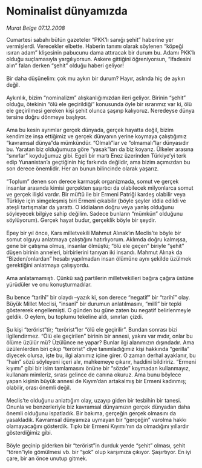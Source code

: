 # Nominalist dünyamızda

*Murat Belge 07.12.2008*

<div class="taraf_structure_2col_1zq">
<div class="margen_n">



 <p>Cumartesi sabahı bütün gazeteler “PKK’lı sanığı şehit” haberine yer vermişlerdi. Verecekler elbette. Haberin tanımı olarak söylenen “köpeği ısıran adam” klişesinin pabucunu dama attıracak bir durum bu. Adamı PKK’lı olduğu suçlamasıyla yargılıyorsun. Askere gittiğini öğreniyorsun, “ifadesini alın” falan derken “şehit” olduğu haberi geliyor! <br/><br/>Bir daha düşünelim: çok mu aykırı bir durum? Hayır, aslında hiç de aykırı değil. <br/><br/>Aykırılık, bizim “nominalizm” alışkanlığımızdan ileri geliyor. Birinin “şehit” olduğu, ötekinin “ölü ele geçirildiği” konusunda öyle bir ısrarımız var ki, ölü ele geçirilmesi gereken kişi şehit olunca şaşırıp kalıyoruz. Neredeyse dünya tersine doğru dönmeye başlıyor. <br/><br/>Ama bu kesin ayrımlar gerçek dünyada, gerçek hayatta değil, bizim kendimize inşa ettiğimiz ve gerçek dünyanın yerine koymaya çalıştığımız “kavramsal dünya”da mümkündür. “Olmalı”lar ve “olmamalı”lar dünyasıdır bu. Yaratan biz olduğumuza göre “yasak”ları da biz koyarız. Ülkeler arasına “sınırlar” koyduğumuz gibi. Egeli bir martı Enez üzerinden Türkiye’yi terk edip Yunanistan’a geçtiğinin hiç farkında değildir, ama bizim açımızdan bu son derece önemlidir. Her an bunun bilincinde olarak yaşarız. <br/><br/>“Toplum” denen son derece karmaşık organizmada, somut ve gerçek insanlar arasında kimisi gerçekten şaşırtıcı da olabilecek milyonlarca somut ve gerçek ilişki vardır. Bir müftü ile bir Ermeni Patriği kardeş olabilir veya Türkiye için simgeleşmiş biri Ermeni çıkabilir (böyle şeyler iddia edildi ve ateşli tartışmalar da yarattı. O iddiaların doğru veya yanlış olduğunu söyleyecek bilgiye sahip değilim. Sadece bunların “mümkün” olduğunu söylüyorum). Gerçek hayat budur, gerçeklik böyle bir şeydir. <br/><br/>Epey bir yıl önce, Kars milletvekili Mahmut Alınak’ın Meclis’te böyle bir somut olguyu anlatmaya çalıştığını hatırlıyorum. Aklımda doğru kalmışsa, gene bir çatışma olmuş, insanlar ölmüştü; “ölü ele geçen” biriyle “şehit” düşen birinin anneleri, birbirlerini tanıyan iki insandı. Mahmut Alınak da “Bizden/onlardan” hesabı yapılmadan insan ölümüne aynı şekilde üzülmek gerektiğini anlatmaya çalışıyordu. <br/><br/>Ama anlatamamıştı. Çünkü sağ partilerin milletvekilleri bağıra çağıra üstüne yürüdüler ve onu konuşturmadılar. <br/><br/>Bu bence “tarihî” bir olaydı –yazık ki, son derece “negatif” bir “tarihî” olay. Büyük Millet Meclisi, “insanî” bir durumun anlatılmasını, “millî” bir tepki göstererek engellemişti. O günden bu güne zaten bu negatif belirlenmeyle geldik. O eylem, bu toplumu tekeline aldı, sınırları çizdi. <br/><br/>Şu kişi “terörist”tir; “terörist”ler “ölü ele geçirilir”. Bundan sonrası bizi ilgilendirmez. “Ölü ele geçirilen” birinin bir annesi, yakını var mıdır, onlar bu ölüme üzülür mü? Üzülünce ne yapar? Bunlar ilgi alanımızın dışındadır. Ama üzülenlerden biri çıkıp “terörist” diye tanımladığımız kişi hakkında “gerilla” diyecek olursa, işte bu, ilgi alanımız içine girer. O zaman derhal ayaklanır, bu “hain” sözü söyleyeni içeri alır, mahkemeye çıkarır, haddini bildiririz. “Ermeni kıyımı” gibi bir isim tamlamasını önüne bir “sözde” koymadan kullanmayız, kullananı mimleriz, sırası gelince de canına okuruz. Ama bunu böylece yapan kişinin büyük annesi de Kıyım’dan artakalmış bir Ermeni kadınmış; olabilir, orası önemli değil. <br/><br/>Meclis’te olduğunu anlattığım olay, uzayıp giden bir tesbihin bir tanesi. Onunla ve benzerleriyle biz kavramsal dünyamızın gerçek dünyadan daha önemli olduğunu ispatladık. Bir bakıma, gerçeğin gerçek olmasını da yasakladık. Kavramsal dünyamıza uymayan bir “gerçeğin” varolma hakkı olamayacağını gösterdik. Tıpkı bir Ermeni Kıyımı’nın da olmadığını yıllardır gösterdiğimiz gibi. <br/><br/>Böyle geçinip giderken bir “terörist”in durduk yerde “şehit” olması, şehit “tören”iyle gömülmesi vb. bir “şok” olup karşımıza çıkıyor. Şaşırtıyor. En iyi çare, bir an önce unutup gitmek.</p>

<br/>


<div id="taraf_not">
</div>

</div>


</div>
